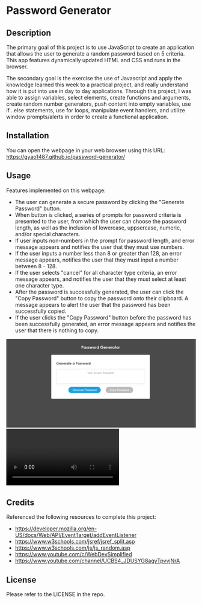 # Password Generator
## Description

The primary goal of this project is to use JavaScript to create an application that allows the user to generate a random password based on 5 criteria. This app features dynamically updated HTML and CSS and runs in the browser.

The secondary goal is the exercise the use of Javascript and apply the knowledge learned this week to a practical project, and really understand how it is put into use in day to day applications. Through this project, I was able to assign variables, select elements, create functions and arguments, create random number generators, push content into empty variables, use if...else statements, use for loops, manipulate event handlers, and utilize window prompts/alerts in order to create a functional application.


## Installation

You can open the webpage in your web browser using this URL: https://gyao1487.github.io/password-generator/

## Usage
Features implemented on this webpage:
* The user can generate a secure password by clicking the "Generate Password" button.
* When button is clicked, a series of prompts for password criteria is presented to the user, from which the user can choose the password length, as well as the inclusion of lowercase,  uppsercase, numeric, and/or special characters.
* If user inputs non-numbers in the prompt for password length, and error message appears and notifies the user that they must use numbers.
* If the user inputs a number less than 8 or greater than 128, an error message appears, notifies the user that they must input a number between 8 - 128.
* If the user selects "cancel" for all character type criteria, an error message appears, and notifies the user that they must select at least one character type.
* After the password is successfully generated, the user can click the "Copy Password" button to copy the password onto their clipboard. A message appears to alert the user that the password has been successfully copied.
* If the user clicks the "Copy Password" button before the password has been successfully generated, an error message appears and notifies the user that there is nothing to copy. 

![Webpage Screenshot](./assets/screenshot.PNG)
![Video Demo](./assets/demo.mp4)

## Credits
Referenced the following resources to complete this project:
* https://developer.mozilla.org/en-US/docs/Web/API/EventTarget/addEventListener
* https://www.w3schools.com/jsref/jsref_split.asp
* https://www.w3schools.com/js/js_random.asp
* https://www.youtube.com/c/WebDevSimplified
* https://www.youtube.com/channel/UCBS4_JDUSYG8agyTpvvjNrA

## License
Please refer to the LICENSE in the repo.

